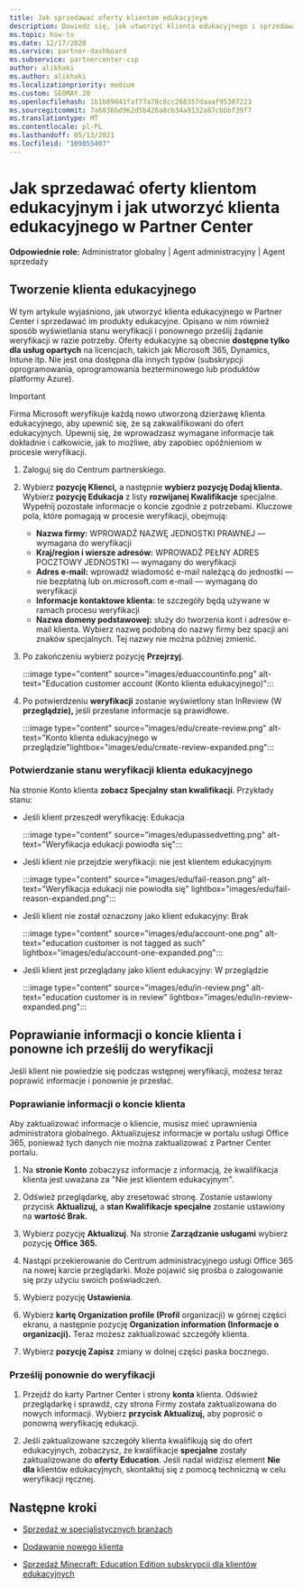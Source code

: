 ```yaml
---
title: Jak sprzedawać oferty klientom edukacyjnym
description: Dowiedz się, jak utworzyć klienta edukacyjnego i sprzedawać im oferty w Partner Center. Obejmuje potwierdzenie stanu weryfikacji dla klienta edukacyjnego.
ms.topic: how-to
ms.date: 12/17/2020
ms.service: partner-dashboard
ms.subservice: partnercenter-csp
author: alikhaki
ms.author: alikhaki
ms.localizationpriority: medium
ms.custom: SEOMAY.20
ms.openlocfilehash: 1b1b89841faf77a78c8cc268357daaaf95307223
ms.sourcegitcommit: 7a6836bd962d5b426a8cb34a9132a87cbbbf39f7
ms.translationtype: MT
ms.contentlocale: pl-PL
ms.lasthandoff: 05/13/2021
ms.locfileid: "109855407"
---
```

# <a name="how-to-sell-offers-to-education-customers-and-how-to-create-an-education-customer-in-partner-center"></a>Jak sprzedawać oferty klientom edukacyjnym i jak utworzyć klienta edukacyjnego w Partner Center

**Odpowiednie role:** Administrator globalny | Agent administracyjny | Agent sprzedaży

## <a name="create-an-education-customer"></a>Tworzenie klienta edukacyjnego

W tym artykule wyjaśniono, jak utworzyć klienta edukacyjnego w Partner Center i sprzedawać im produkty edukacyjne. Opisano w nim również sposób wyświetlania stanu weryfikacji i ponownego prześlij żądanie weryfikacji w razie potrzeby. Oferty edukacyjne są obecnie **dostępne tylko dla usług opartych** na licencjach, takich jak Microsoft 365, Dynamics, Intune itp. Nie jest ona dostępna dla innych typów (subskrypcji oprogramowania, oprogramowania bezterminowego lub produktów platformy Azure).

> [!IMPORTANT]
> Firma Microsoft weryfikuje każdą nowo utworzoną dzierżawę klienta edukacyjnego, aby upewnić się, że są zakwalifikowani do ofert edukacyjnych.  Upewnij się, że wprowadzasz wymagane informacje tak dokładnie i całkowicie, jak to możliwe, aby zapobiec opóźnieniom w procesie weryfikacji.

1. Zaloguj się do Centrum partnerskiego.

2. Wybierz **pozycję Klienci,** a następnie **wybierz pozycję Dodaj klienta.** Wybierz **pozycję Edukacja** z listy **rozwijanej Kwalifikacje** specjalne.  Wypełnij pozostałe informacje o koncie zgodnie z potrzebami.  Kluczowe pola, które pomagają w procesie weryfikacji, obejmują:

   - **Nazwa firmy:** WPROWADŹ NAZWĘ JEDNOSTKI PRAWNEJ — wymagana do weryfikacji
   - **Kraj/region i wiersze adresów:** WPROWADŹ PEŁNY ADRES POCZTOWY JEDNOSTKI — wymagany do weryfikacji
   - **Adres e-mail:** wprowadź wiadomość e-mail należącą do jednostki — nie bezpłatną lub on.microsoft.com e-mail — wymaganą do weryfikacji
   - **Informacje kontaktowe klienta:** te szczegóły będą używane w ramach procesu weryfikacji
   - **Nazwa domeny podstawowej:** służy do tworzenia kont i adresów e-mail klienta.  Wybierz nazwę podobną do nazwy firmy bez spacji ani znaków specjalnych.  Tej nazwy nie można później zmienić.

3. Po zakończeniu wybierz pozycję **Przejrzyj**.

   :::image type="content" source="images/eduaccountinfo.png" alt-text="Education customer account (Konto klienta edukacyjnego)":::

4. Po potwierdzeniu **weryfikacji** zostanie wyświetlony stan InReview (W **przeglądzie),** jeśli przesłane informacje są prawidłowe. 

    :::image type="content" source="images/edu/create-review.png" alt-text="Konto klienta edukacyjnego w przeglądzie"lightbox="images/edu/create-review-expanded.png":::

### <a name="confirm-your-education-customers-verification-status"></a>Potwierdzanie stanu weryfikacji klienta edukacyjnego

Na stronie Konto klienta **zobacz Specjalny** **stan kwalifikacji**.
Przykłady stanu:

- Jeśli klient przeszedł weryfikację: Edukacja

   :::image type="content" source="images/edupassedvetting.png" alt-text="Weryfikacja edukacji powiodła się":::

- Jeśli klient nie przejdzie weryfikacji: nie jest klientem edukacyjnym

   :::image type="content" source="images/edu/fail-reason.png" alt-text="Weryfikacja edukacji nie powiodła się" lightbox="images/edu/fail-reason-expanded.png":::

- Jeśli klient nie został oznaczony jako klient edukacyjny: Brak

   :::image type="content" source="images/edu/account-one.png" alt-text="education customer is not tagged as such" lightbox="images/edu/account-one-expanded.png":::

- Jeśli klient jest przeglądany jako klient edukacyjny: W przeglądzie

    :::image type="content" source="images/edu/in-review.png" alt-text="education customer is in review" lightbox="images/edu/in-review-expanded.png":::

## <a name="correct-the-customer-account-info-and-resubmit-for-verification"></a>Poprawianie informacji o koncie klienta i ponowne ich prześlij do weryfikacji

Jeśli klient nie powiedzie się podczas wstępnej weryfikacji, możesz teraz poprawić informacje i ponownie je przesłać.

### <a name="correct-the-customer-account-information"></a>Poprawianie informacji o koncie klienta

Aby zaktualizować informacje o kliencie, musisz mieć uprawnienia administratora globalnego. Aktualizujesz informacje w portalu usługi Office 365, ponieważ tych danych nie można zaktualizować z Partner Center portalu.

1. Na **stronie Konto** zobaczysz informacje z informacją, że kwalifikacja klienta jest uważana za "Nie jest klientem edukacyjnym".

2. Odśwież przeglądarkę, aby zresetować stronę. Zostanie ustawiony przycisk **Aktualizuj,** a **stan Kwalifikacje specjalne** zostanie ustawiony na **wartość Brak.**

3. Wybierz pozycję **Aktualizuj**. Na stronie **Zarządzanie usługami** wybierz pozycję **Office 365.**

4. Nastąpi przekierowanie do Centrum administracyjnego usługi Office 365 na nowej karcie przeglądarki. Może pojawić się prośba o zalogowanie się przy użyciu swoich poświadczeń.

5. Wybierz pozycję **Ustawienia**.

6. Wybierz **kartę Organization profile (Profil** organizacji) w górnej części ekranu, a następnie pozycję **Organization information (Informacje o organizacji).** Teraz możesz zaktualizować szczegóły klienta.

7. Wybierz **pozycję Zapisz** zmiany w dolnej części paska bocznego.  

### <a name="resubmit-for-verification"></a>Prześlij ponownie do weryfikacji

1. Przejdź do karty Partner Center i strony **konta** klienta. Odśwież przeglądarkę i sprawdź, czy strona Firmy została zaktualizowana do nowych informacji. Wybierz **przycisk Aktualizuj,** aby poprosić o ponowną weryfikację edukacji.

2. Jeśli zaktualizowane szczegóły klienta kwalifikują się do ofert edukacyjnych, zobaczysz, że kwalifikacje **specjalne** zostały zaktualizowane do **oferty Education**. Jeśli nadal widzisz element **Nie dla** klientów edukacyjnych, skontaktuj się z pomocą techniczną w celu weryfikacji ręcznej.

## <a name="next-steps"></a>Następne kroki

- [Sprzedaż w specjalistycznych branżach](get-special-pricing-for-offers.md)

- [Dodawanie nowego klienta](add-a-new-customer.md)

- [Sprzedaż Minecraft: Education Edition subskrypcji dla klientów edukacyjnych](minecraft-subscriptions.md)
